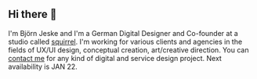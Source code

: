 ## Hi there 👋

I'm Björn Jeske and I'm a German Digital Designer and Co-founder at a studio called <a href="https://sqrrl.de">squirrel</a>. I'm working for various clients and agencies in the fields of UX/UI design, conceptual creation, art/creative direction.
You can <a href="mailto:bjoern.jeske@sqrrl.de">contact me</a> for any kind of digital and service design project. Next availability is JAN 22.
